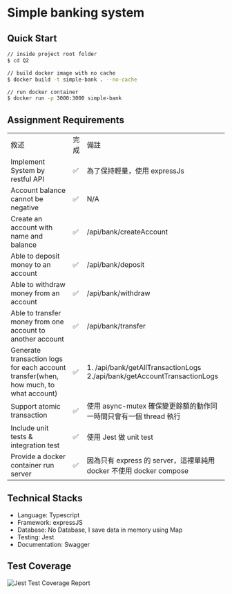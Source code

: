 # Simple banking system

## Quick Start
```bash
// inside project root folder
$ cd Q2

// build docker image with no cache
$ docker build -t simple-bank . --no-cache

// run docker container
$ docker run -p 3000:3000 simple-bank
```

## Assignment Requirements
<table>
    <tr>
        <td>敘述</td>
        <td>完成</td>
        <td>備註</td>
    </tr>
    <tr>
        <td>Implement System by restful API </td>
        <td>✅</td>
        <td>為了保持輕量，使用 expressJs</td>
    </tr>
    <tr>
        <td>Account balance cannot be negative</td>
        <td>✅</td>
        <td>N/A</td>
    </tr>
    <tr>
        <td>Create an account with name and balance</td>
        <td>✅</td>
        <td>/api/bank/createAccount</td>
    </tr>
    <tr>
        <td>Able to deposit money to an account</td>
        <td>✅</td>
        <td>/api/bank/deposit</td>
    </tr>
    <tr>
        <td>Able to withdraw money from an account</td>
        <td>✅</td>
        <td>/api/bank/withdraw</td>
    </tr>
    <tr>
        <td>Able to transfer money from one account to another account</td>
        <td>✅</td>
        <td>/api/bank/transfer</td>
    </tr>
    <tr>
        <td>Generate transaction logs for each account transfer(when, how much, to what account)</td>
        <td>✅</td>
        <td>
            1. /api/bank/getAllTransactionLogs<br>2./api/bank/getAccountTransactionLogs
        </td>
    </tr>
    <tr>
        <td>Support atomic transaction</td>
        <td>✅</td>
        <td>使用 async-mutex 確保變更餘額的動作同一時間只會有一個 thread 執行</td>
    </tr>
    <tr>
        <td>Include unit tests & integration test</td>
        <td>✅</td>
        <td>使用 Jest 做 unit test</td>
    </tr>
    <tr>
        <td>Provide a docker container run server</td>
        <td>✅</td>
        <td>因為只有 express 的 server，這裡單純用 docker 不使用 docker compose</td>
    </tr>
</table>

## Technical Stacks
- Language: Typescript
- Framework: expressJS
- Database: No Database, I save data in memory using Map
- Testing: Jest
- Documentation: Swagger

## Test Coverage
![Jest Test Coverage Report](https://pub-d3072a93d1ae4cb9b4ff48e336a3bdf0.r2.dev/testCoverage.png)